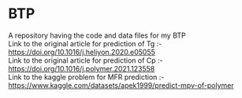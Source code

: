 # BTP
A repository having the code and data files for my BTP <br/>
Link to the original article for prediction of Tg :- https://doi.org/10.1016/j.heliyon.2020.e05055 <br/>
Link to the original article for prediction of Cp :- https://doi.org/10.1016/j.polymer.2021.123558 <br/>
Link to the kaggle problem for MFR prediction :- https://www.kaggle.com/datasets/apek1999/predict-mpv-of-polymer <br/>


